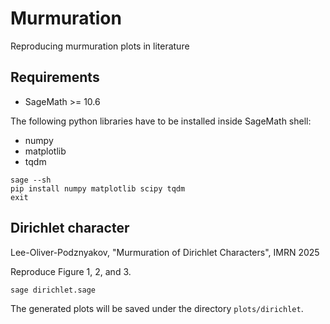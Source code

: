 # Murmuration

Reproducing murmuration plots in literature

## Requirements

- SageMath >= 10.6

The following python libraries have to be installed inside SageMath shell:

- numpy
- matplotlib
- tqdm

```
sage --sh
pip install numpy matplotlib scipy tqdm
exit
```

## Dirichlet character

Lee-Oliver-Podznyakov, "Murmuration of Dirichlet Characters", IMRN 2025

Reproduce Figure 1, 2, and 3.

```
sage dirichlet.sage
```

The generated plots will be saved under the directory `plots/dirichlet`.
